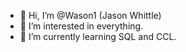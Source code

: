 - 👋 Hi, I’m @Wason1 (Jason Whittle)
- 👀 I’m interested in everything.
- 🌱 I’m currently learning SQL and CCL.


<!---
Wason1/Wason1 is a ✨ special ✨ repository because its `README.md` (this file) appears on your GitHub profile.
You can click the Preview link to take a look at your changes.
--->
